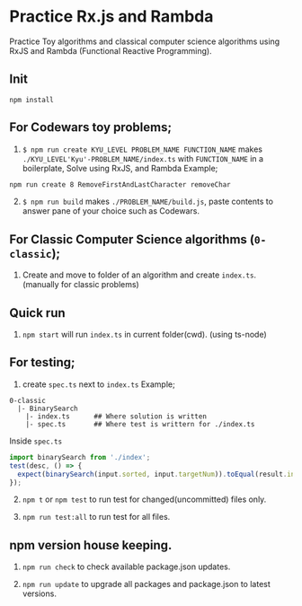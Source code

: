 # Practice Rx.js and Rambda
Practice Toy algorithms and classical computer science algorithms using RxJS and Rambda (Functional Reactive Programming).

## Init
`npm install`

## For Codewars toy problems;
1) `$ npm run create KYU_LEVEL PROBLEM_NAME FUNCTION_NAME` makes `./KYU_LEVEL'Kyu'-PROBLEM_NAME/index.ts` with `FUNCTION_NAME` in a boilerplate, Solve using RxJS, and Rambda
Example;
```bash
npm run create 8 RemoveFirstAndLastCharacter removeChar
```
2) `$ npm run build` makes `./PROBLEM_NAME/build.js`, paste contents to answer pane of your choice such as Codewars.

## For Classic Computer Science algorithms (`0-classic`);
1) Create and move to folder of an algorithm and create `index.ts`. (manually for classic problems)

## Quick run
1) `npm start` will run `index.ts` in current folder(cwd). (using ts-node)

## For testing;
1) create `spec.ts` next to `index.ts`
Example;
```
0-classic
  |- BinarySearch
    |- index.ts      ## Where solution is written
    |- spec.ts       ## Where test is writtern for ./index.ts
```
Inside `spec.ts`
```ts
import binarySearch from './index';
test(desc, () => {
  expect(binarySearch(input.sorted, input.targetNum)).toEqual(result.index)
});
```

2) `npm t` or `npm test` to run test for changed(uncommitted) files only. 

3) `npm run test:all` to run test for all files.

## npm version house keeping.
1) `npm run check` to check available package.json updates.

2) `npm run update` to upgrade all packages and package.json to latest versions. 






